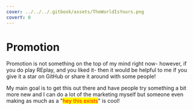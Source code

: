 ```yaml
---
cover: ../../../.gitbook/assets/TheWorldIsYours.png
coverY: 0
---
```


# Promotion

Promotion is not something on the top of my mind right now- however, if you do play REplay, and you liked it- then it would be helpful to me if you give it a star on GitHub or share it around with some people!

My main goal is to get this out there and have people try something a bit more new and I can do a lot of the marketing myself but someone even making as much as a "<mark style="color:red;">hey this exists</mark>" is cool!&#x20;
